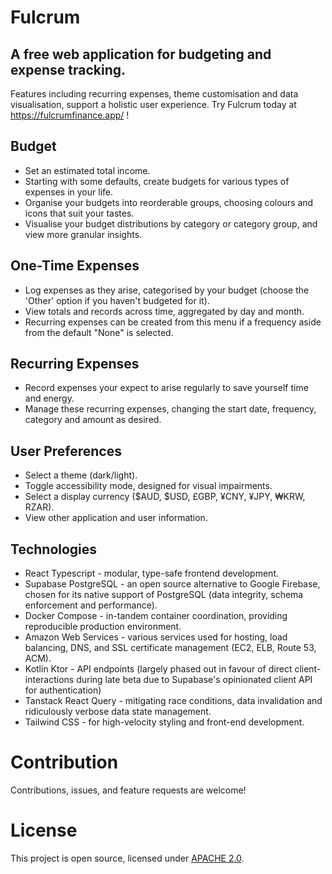 # Fulcrum

## A free web application for budgeting and expense tracking.
Features including recurring expenses, theme customisation and data visualisation, support a holistic user experience.
Try Fulcrum today at https://fulcrumfinance.app/ !


## Budget

* Set an estimated total income.
* Starting with some defaults, create budgets for various types of expenses in your life.
* Organise your budgets into reorderable groups, choosing colours and icons that suit your tastes.
* Visualise your budget distributions by category or category group, and view more granular insights. 

## One-Time Expenses

* Log expenses as they arise, categorised by your budget (choose the 'Other' option if you haven't budgeted for it).
* View totals and records across time, aggregated by day and month.
* Recurring expenses can be created from this menu if a frequency aside from the default "None" is selected.

## Recurring Expenses

* Record expenses your expect to arise regularly to save yourself time and energy.
* Manage these recurring expenses, changing the start date, frequency, category and amount as desired.


## User Preferences

* Select a theme (dark/light).
* Toggle accessibility mode, designed for visual impairments.
* Select a display currency ($AUD, $USD, £GBP, ¥CNY, ¥JPY, ₩KRW, RZAR).
* View other application and user information.


## Technologies

* React Typescript - modular, type-safe frontend development.
* Supabase PostgreSQL - an open source alternative to Google Firebase, chosen for its native support of PostgreSQL (data integrity, schema enforcement and performance).
* Docker Compose - in-tandem container coordination, providing reproducible production environment.
* Amazon Web Services - various services used for hosting, load balancing, DNS, and SSL certificate management (EC2, ELB, Route 53, ACM).
* Kotlin Ktor - API endpoints (largely phased out in favour of direct client-interactions during late beta due to Supabase's opinionated client API for authentication)
* Tanstack React Query - mitigating race conditions, data invalidation and ridiculously verbose data state management.
* Tailwind CSS - for high-velocity styling and front-end development.


# Contribution

Contributions, issues, and feature requests are welcome!


# License

This project is open source, licensed under [APACHE 2.0](https://github.com/WeiChongDevelops/Fulcrum/blob/main/LICENSE).
